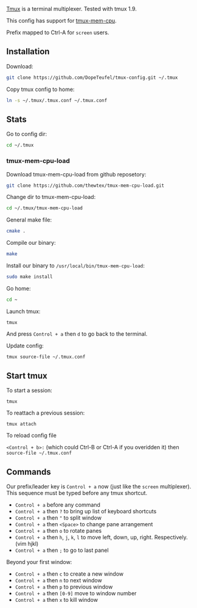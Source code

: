 [Tmux](http://tmux.sourceforge.net/) is a terminal multiplexer. Tested with tmux 1.9.

This config has support for [tmux-mem-cpu](http://github.com/thewtex/tmux-mem-cpu-load).

Prefix mapped to Ctrl-A for `screen` users.

Installation
------------

  Download:

```bash
git clone https://github.com/DopeTeufel/tmux-config.git ~/.tmux
```

  Copy tmux config to home:

```bash
ln -s ~/.tmux/.tmux.conf ~/.tmux.conf
```

Stats
-----

Go to config dir:
```bash
cd ~/.tmux
```

### tmux-mem-cpu-load

Download tmux-mem-cpu-load from github reposetory:

```bash
git clone https://github.com/thewtex/tmux-mem-cpu-load.git
```

  Change dir to tmux-mem-cpu-load:

```bash
cd ~/.tmux/tmux-mem-cpu-load
```

  General make file:

```bash
cmake .
```

  Compile our binary:

```bash
make
```

  Install our binary to `/usr/local/bin/tmux-mem-cpu-load`:

```bash
sudo make install
```


  Go home:

```bash
cd ~
```

  Launch tmux:
```
tmux
```
  And press `Control + a` then `d` to go back to the terminal.

  Update config:

```bash
tmux source-file ~/.tmux.conf
```

Start tmux
----------

  To start a session:

  `tmux`

  To reattach a previous session:

  `tmux attach`

  To reload config file

  `<Control + b>:` (which could Ctrl-B or Ctrl-A if you overidden it) then `source-file ~/.tmux.conf`

Commands
--------

  Our prefix/leader key is `Control + a` now (just like the `screen` multiplexer). This sequence must be typed before any tmux shortcut.

  * `Control + a` before any command
  * `Control + a` then `?` to bring up list of keyboard shortcuts
  * `Control + a` then `"` to split window
  * `Control + a` then `<Space>` to change pane arrangement
  * `Control + a` then `o` to rotate panes
  * `Control + a` then `h`, `j`, `k`, `l` to move left, down, up, right. Respectively. (vim hjkl)
  * `Control + a` then `;` to go to last panel

  Beyond your first window:

  * `Control + a` then `c` to create a new window
  * `Control + a` then `n` to next window
  * `Control + a` then `p` to previous window
  * `Control + a` then `[0-9]` move to window number
  * `Control + a` then `x` to kill window
